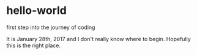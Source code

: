 # hello-world
first step into the journey of coding

It is January 28th, 2017 and I don't really know where to begin. Hopefully this is the right place. 
